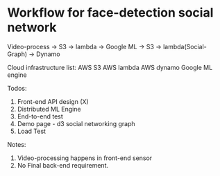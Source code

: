 # Workflow for face-detection social network
Video-process -> S3 -> lambda -> Google ML -> S3 -> lambda(Social-Graph) -> Dynamo <br>

Cloud infrastructure list:
    AWS S3
    AWS lambda
    AWS dynamo
    Google ML engine

Todos:
1. Front-end API design (X)
2. Distributed ML Engine
3. End-to-end test 
4. Demo page - d3 social networking graph
5. Load Test

Notes:
1. Video-processing happens in front-end sensor
2. No Final back-end requirement.